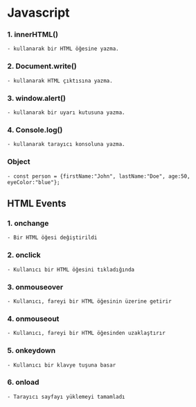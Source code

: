 # Javascript
### 1. innerHTML() 
    - kullanarak bir HTML öğesine yazma.
### 2. Document.write() 
    - kullanarak HTML çıktısına yazma.
### 3. window.alert() 
    - kullanarak bir uyarı kutusuna yazma.
### 4. Console.log() 
    - kullanarak tarayıcı konsoluna yazma.

### Object
    - const person = {firstName:"John", lastName:"Doe", age:50, eyeColor:"blue"};

## HTML Events
### 1. onchange	
    - Bir HTML öğesi değiştirildi
### 2. onclick	
    - Kullanıcı bir HTML öğesini tıkladığında
### 3. onmouseover	
    - Kullanıcı, fareyi bir HTML öğesinin üzerine getirir
### 4. onmouseout	
    - Kullanıcı, fareyi bir HTML öğesinden uzaklaştırır
### 5. onkeydown	
    - Kullanıcı bir klavye tuşuna basar
### 6. onload	
    - Tarayıcı sayfayı yüklemeyi tamamladı

